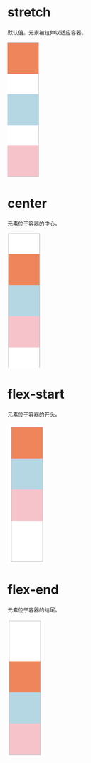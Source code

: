 # stretch

```
默认值。元素被拉伸以适应容器。
```

![](/assets/import6.png)

# center

```
元素位于容器的中心。
```

![](/assets/import7.png)

# flex-start

```
元素位于容器的开头。
```

![](/assets/import8.png)

# flex-end

```
元素位于容器的结尾。
```

![](/assets/import9.png)



